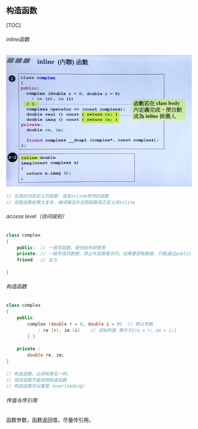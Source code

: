 ## 构造函数

[TOC]



###### inline函数

<img src="images/image-20210802191942166.png" alt="image-20210802191942166" style="zoom:80%;" />

```c++
// 在类的内部定义的函数，或有inline修饰的函数
// 但是函数如果太复杂，编译器没办法把函数真正定义成inline

```

###### access level（访问级别）

```c++
class complex
{
    public:  // 一般写函数，提供给外部使用
    private: // 一般写成员数据，禁止外部直接访问，如果要获取数据，只能通过public提供的接口
    friend   // 友元
    
}
```

###### 构造函数

```c++
class complex
{
    public:
    	complex (double r = 0, double i = 0)  // 默认参数
            : re (r), im (i)	// 初始列表 等价于{re = r; im = i;}
        { }
    	
    private :
    	double re, im;
}

// 构造函数，必须和类名一样。
// 成员函数不能调用构造函数
// 构造函数可以重载（overloading）
```

###### 传值与传引用

函数参数，函数返回值，尽量传引用。